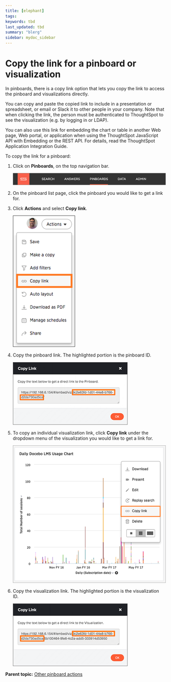 ```yaml
---
title: [elephant]
tags: 
keywords: tbd
last_updated: tbd
summary: "blerg"
sidebar: mydoc_sidebar
---
```

# Copy the link for a pinboard or visualization

In pinboards, there is a copy link ​option that lets you copy the link to access the pinboard and visualizations directly.

You can copy and paste the copied link to include in a presentation or spreadsheet, or email or Slack it to other people in your company. Note that when clicking the link, the person must be authenticated to ThoughtSpot to see the visualization (e.g. by logging in or LDAP).

You can also use this link for embedding the chart or table in another Web page, Web portal, or application when using the ThoughtSpot JavaScript API with Embedding or the REST API. For details, read the ThoughtSpot Application Integration Guide.

To copy the link for a pinboard:

1.   Click on **Pinboards**, on the top navigation bar. 

     ![](/pages/shared/conrefs/../../images/click_pinboards_icon.png "Pinboards") 

2.   On the pinboard list page, click the pinboard you would like to get a link for. 
3.   Click **Actions** and select **Copy link**. 

     ![](/pages/images/copy_pinboard_link.png "Copy pinboard link option") 

4.   Copy the pinboard link. The highlighted portion is the pinboard ID. 

     ![](/pages/images/copy_link_pinboard.png "Copy pinboard link") 

5. To copy an individual visualization link, click **Copy link** under the dropdown menu of the visualization you would like to get a link for. 

     ![](/pages/images/copy_link_of_a_visualization.png "Copy visualization link option") 

6.   Copy the visualization link. The highlighted portion is the visualization ID. 

     ![](/pages/images/copy_link_viz_pinboard_part.png "Copy visualization link") 


**Parent topic:** [Other pinboard actions](../../../pages/end_user_guide/pinboards/pinboard_actions.html)

